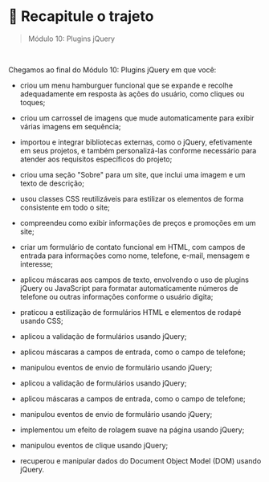 # 📌 Recapitule o trajeto
> Módulo 10: Plugins jQuery

<br>

Chegamos ao final do Módulo 10: Plugins jQuery em que você:
- criou um menu hamburguer funcional que se expande e recolhe adequadamente em resposta às ações do usuário, como cliques ou toques; 

- criou um carrossel de imagens que mude automaticamente para exibir várias imagens em sequência;

- importou e integrar bibliotecas externas, como o jQuery, efetivamente em seus projetos, e também personalizá-las conforme necessário para atender aos requisitos específicos do projeto;

- criou uma seção "Sobre" para um site, que inclui uma imagem e um texto de descrição;

- usou classes CSS reutilizáveis para estilizar os elementos de forma consistente em todo o site;

- compreendeu como exibir informações de preços e promoções em um site;

- criar um formulário de contato funcional em HTML, com campos de entrada para informações como nome, telefone, e-mail, mensagem e interesse; 

- aplicou máscaras aos campos de texto, envolvendo o uso de plugins jQuery ou JavaScript para formatar automaticamente números de telefone ou outras informações conforme o usuário digita;

- praticou a estilização de formulários HTML e elementos de rodapé usando CSS;

- aplicou a validação de formulários usando jQuery;

- aplicou máscaras a campos de entrada, como o campo de telefone;

- manipulou eventos de envio de formulário usando jQuery;

- aplicou a validação de formulários usando jQuery;

- aplicou máscaras a campos de entrada, como o campo de telefone;

- manipulou eventos de envio de formulário usando jQuery;

- implementou um efeito de rolagem suave na página usando jQuery;

- manipulou eventos de clique usando jQuery;

- recuperou e manipular dados do Document Object Model (DOM) usando jQuery.